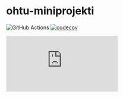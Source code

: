 # ohtu-miniprojekti
![GitHub Actions](https://github.com/Chester-CH/ohtu-miniprojekti/workflows/CI/badge.svg)
[![codecov](https://codecov.io/gh/Chester-CH/ohtu-miniprojekti/branch/main/graph/badge.svg?token=HB429BPBU1)](https://codecov.io/gh/Chester-CH/ohtu-miniprojekti)

![Definition of Done](https://github.com/Chester-CH/ohtu-miniprojekti/blob/main/dokumentaatio/definition_of_done.md)
